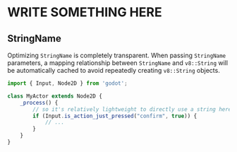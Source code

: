
# WRITE SOMETHING HERE

## StringName

Optimizing `StringName` is completely transparent. When passing `StringName` parameters, a mapping relationship between `StringName` and `v8::String` will be automatically cached to avoid repeatedly creating `v8::String` objects.

```ts
import { Input, Node2D } from 'godot';

class MyActor extends Node2D {
    _process() {
        // so it's relatively lightweight to directly use a string here
        if (Input.is_action_just_pressed("confirm", true)) {
            // ...
        }
    }
}

```
